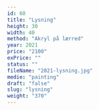 ```yaml
---
id: 60
title: "Lysning"
height: 30
width: 40
method: "Akryl på lærred"
year: 2021
price: "2100"
exPrice: ""
status: ""
fileName: "2021-lysning.jpg"
medie: "painting"
draft: "false"
slug: "lysning"
weight: "370"
---
```

